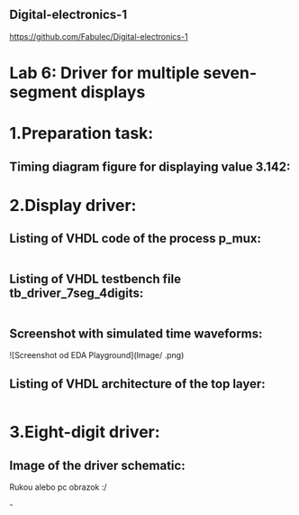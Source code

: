 ## Digital-electronics-1

https://github.com/Fabulec/Digital-electronics-1

# Lab 6: Driver for multiple seven-segment displays

# 1.Preparation task:
## Timing diagram figure for displaying value 3.142:



# 2.Display driver:
## Listing of VHDL code of the process p_mux:

```vhdl

```

## Listing of VHDL testbench file tb_driver_7seg_4digits:

```vhdl

```
## Screenshot with simulated time waveforms:

![Screenshot od EDA Playground](Image/        .png)

## Listing of VHDL architecture of the top layer:

```vhdl

```


# 3.Eight-digit driver:

## Image of the driver schematic:

Rukou alebo pc obrazok :/

 _*-*_